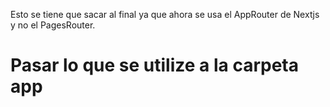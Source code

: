 Esto se tiene que sacar al final ya que ahora se usa el AppRouter de Nextjs y no el PagesRouter.

# Pasar lo que se utilize a la carpeta app